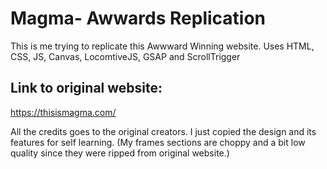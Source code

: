 # Magma- Awwards Replication
This is me trying to replicate this Awwward Winning website.
Uses HTML, CSS, JS, Canvas, LocomtiveJS, GSAP and ScrollTrigger

## Link to original website:
https://thisismagma.com/

All the credits goes to the original creators.
I just copied the design and its features for self learning.
(My frames sections are choppy and a bit low quality since they were ripped from original website.)
